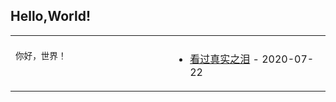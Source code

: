 ## Hello,World!

<table>
<tr>
<td valign="top" width="50%">


<!-- recent_releases starts -->

<!-- recent_releases ends -->

</td>
<td valign="top" width="50%">


<!-- blog starts -->

<!-- blog ends -->

</td>
</tr>
<tr>
<td valign="top" width="50%">

<!-- code_time starts -->

```text
你好，世界！
```

<!-- code_time ends -->

</td>
<td valign="top" width="50%">


<!-- douban starts -->
* <a href='http://movie.douban.com/subject/2377630/' target='_blank'>看过真实之泪</a> - 2020-07-22
<!-- douban ends -->

</td>
  </tr>
  </table>
